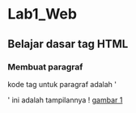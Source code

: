 # Lab1_Web
## Belajar dasar tag HTML

### Membuat paragraf
kode tag untuk paragraf adalah '<p>'
ini adalah tampilannya
! [gambar 1](screenshot/gg1.png)